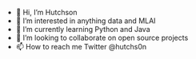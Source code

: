 - 👋 Hi, I’m Hutchson
- 👀 I’m interested in anything data and MLAI
- 🌱 I’m currently learning Python and Java
- 💞️ I’m looking to collaborate on open source projects
- 📫 How to reach me Twitter @hutchs0n

<!---
Hutchson1/Hutchson1 is a ✨ special ✨ repository because its `README.md` (this file) appears on your GitHub profile.
You can click the Preview link to take a look at your changes.
--->
